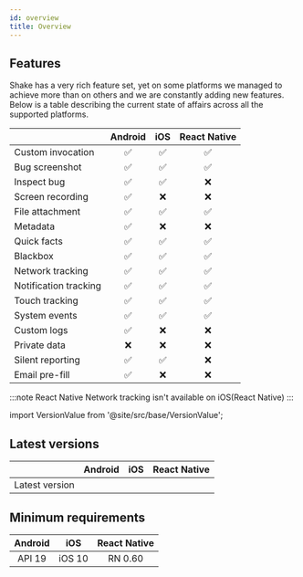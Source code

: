 ```yaml
---
id: overview
title: Overview
---
```


## Features

Shake has a very rich feature set, yet on some platforms we managed to achieve more than on others and we are constantly adding new features. Below is a table describing the current state of affairs across all the supported platforms.

|                      |  Android  |    iOS   | React Native|
|----------------------|:---------:|:---------:|:---------:|
| Custom invocation    |    ✅     |     ✅    |    ✅    |     
| Bug screenshot       |    ✅     |     ✅    |    ✅    |
| Inspect bug          |    ✅     |     ✅    |    ❌    |
| Screen recording     |    ✅     |     ❌    |    ❌    |
| File attachment      |    ✅     |     ✅    |    ✅    | 
| Metadata             |    ✅     |     ❌    |    ❌    |
| Quick facts          |    ✅     |     ✅    |    ✅    |
| Blackbox             |    ✅     |     ✅    |    ✅    |
| Network tracking     |    ✅     |     ✅    |    ✅    |
| Notification tracking|    ✅     |     ✅    |    ✅    |
| Touch tracking       |    ✅     |     ✅    |    ✅    | 
| System events        |    ✅     |     ✅    |    ✅    |
| Custom logs          |    ✅     |     ❌    |    ❌    |
| Private data         |    ❌     |     ❌    |    ❌    |      
| Silent reporting     |    ✅     |     ✅    |    ❌    | 
| Email pre-fill       |    ✅     |     ❌    |    ❌    | 

:::note React Native
Network tracking isn't available on iOS(React Native)
:::

import VersionValue from '@site/src/base/VersionValue';

## Latest versions
|                |   Android  |     iOS    |  React Native  |
|:--------------:|:----------:|:----------:|:--------------:|
| Latest version | <VersionValue platform="Android" os="Android"></VersionValue> | <VersionValue platform="iOS" os="iOS"></VersionValue> | <VersionValue platform="ReactNative" os="Android"></VersionValue> | 


## Minimum requirements
|    Android   |     iOS    |  React Native | 
|:------------:|:----------:|:-------------:|  
|    API 19    |   iOS 10   |     RN 0.60   | 



